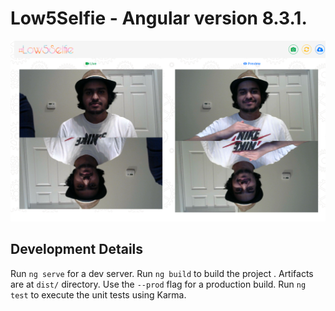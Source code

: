 # Low5Selfie - Angular version 8.3.1.

![Image of output](https://github.com/cmdevlpr/ExternalProjects/blob/main/Output.png)

## Development Details

Run `ng serve` for a dev server.
Run `ng build` to build the project .
Artifacts are at `dist/` directory.
Use the `--prod` flag for a production build.
Run `ng test` to execute the unit tests using Karma.
